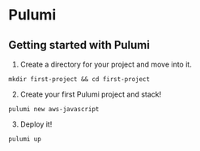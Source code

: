 # Pulumi

## Getting started with Pulumi

1. Create a directory for your project and move into it.

`mkdir first-project && cd first-project`

2. Create your first Pulumi project and stack!

`pulumi new aws-javascript`

3. Deploy it!

`pulumi up`
